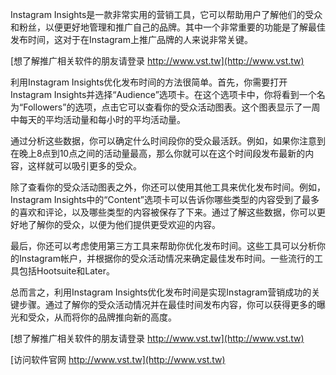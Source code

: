 Instagram Insights是一款非常实用的营销工具，它可以帮助用户了解他们的受众和粉丝，以便更好地管理和推广自己的品牌。其中一个非常重要的功能是了解最佳发布时间，这对于在Instagram上推广品牌的人来说非常关键。

[想了解推广相关软件的朋友请登录 http://www.vst.tw](http://www.vst.tw)

利用Instagram Insights优化发布时间的方法很简单。首先，你需要打开Instagram Insights并选择“Audience”选项卡。在这个选项卡中，你将看到一个名为“Followers”的选项，点击它可以查看你的受众活动图表。这个图表显示了一周中每天的平均活动量和每小时的平均活动量。

通过分析这些数据，你可以确定什么时间段你的受众最活跃。例如，如果你注意到在晚上8点到10点之间的活动量最高，那么你就可以在这个时间段发布最新的内容，这样就可以吸引更多的受众。

除了查看你的受众活动图表之外，你还可以使用其他工具来优化发布时间。例如，Instagram Insights中的“Content”选项卡可以告诉你哪些类型的内容受到了最多的喜欢和评论，以及哪些类型的内容被保存了下来。通过了解这些数据，你可以更好地了解你的受众，以便为他们提供更受欢迎的内容。

最后，你还可以考虑使用第三方工具来帮助你优化发布时间。这些工具可以分析你的Instagram帐户，并根据你的受众活动情况来确定最佳发布时间。一些流行的工具包括Hootsuite和Later。

总而言之，利用Instagram Insights优化发布时间是实现Instagram营销成功的关键步骤。通过了解你的受众活动情况并在最佳时间发布内容，你可以获得更多的曝光和受众，从而将你的品牌推向新的高度。

[想了解推广相关软件的朋友请登录 http://www.vst.tw](http://www.vst.tw)


[访问软件官网 http://www.vst.tw](http://www.vst.tw)
